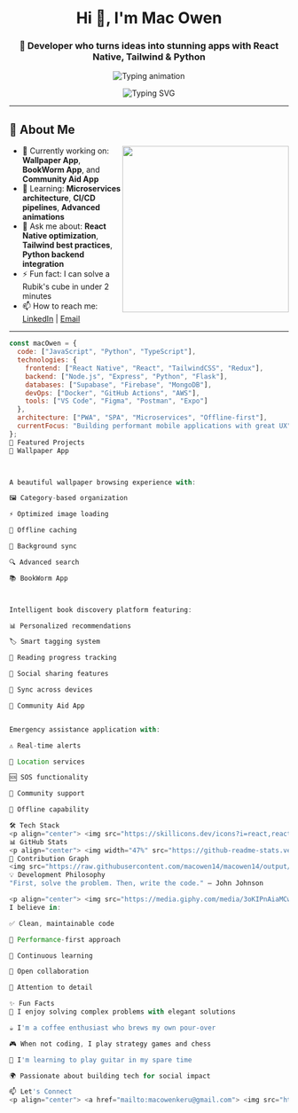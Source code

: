 <h1 align="center">Hi 👋, I'm Mac Owen</h1>
<h3 align="center">🚀 Developer who turns ideas into stunning apps with React Native, Tailwind & Python</h3>

<p align="center">
  <img src="https://readme-typing-svg.herokuapp.com?font=Fira+Code&size=22&duration=3000&pause=500&color=38BDF8&width=435&lines=React+Native+Specialist;TailwindCSS+Wizard;Python+Backend+Developer;UI%2FUX+Enthusiast;Problem+Solver;Turning+Ideas+Into+Reality&center=true" alt="Typing animation" />
</p>

<p align="center">
  <img src="https://readme-typing-svg.demolab.com?font=Fira+Code&weight=600&size=14&pause=1000&color=22D3EE&center=true&vCenter=true&width=500&lines=Passionate+about+creating+impactful+solutions;Building+performant+mobile+applications;Focused+on+clean+code+and+great+UX;Always+learning+and+growing" alt="Typing SVG" />
</p>

---

## 🌟 About Me

<img align="right" src="https://media.giphy.com/media/qgQUggAC3Pfv687qPC/giphy.gif" width="300">

- 🔭 Currently working on: **Wallpaper App**, **BookWorm App**, and **Community Aid App**
- 🌱 Learning: **Microservices architecture**, **CI/CD pipelines**, **Advanced animations**
- 💬 Ask me about: **React Native optimization**, **Tailwind best practices**, **Python backend integration**
- ⚡ Fun fact: I can solve a Rubik's cube in under 2 minutes
- 📫 How to reach me: [LinkedIn](https://www.linkedin.com/in/macowen-keru-933ba0302) | [Email](mailto:macowenkeru@gmail.com)

---

```js
const macOwen = {
  code: ["JavaScript", "Python", "TypeScript"],
  technologies: {
    frontend: ["React Native", "React", "TailwindCSS", "Redux"],
    backend: ["Node.js", "Express", "Python", "Flask"],
    databases: ["Supabase", "Firebase", "MongoDB"],
    devOps: ["Docker", "GitHub Actions", "AWS"],
    tools: ["VS Code", "Figma", "Postman", "Expo"]
  },
  architecture: ["PWA", "SPA", "Microservices", "Offline-first"],
  currentFocus: "Building performant mobile applications with great UX"
};
🚀 Featured Projects
📱 Wallpaper App



A beautiful wallpaper browsing experience with:

🖼️ Category-based organization

⚡ Optimized image loading

📲 Offline caching

🔄 Background sync

🔍 Advanced search

📚 BookWorm App



Intelligent book discovery platform featuring:

📊 Personalized recommendations

🏷️ Smart tagging system

📖 Reading progress tracking

👥 Social sharing features

🔄 Sync across devices

🧭 Community Aid App


Emergency assistance application with:

⚠️ Real-time alerts

📍 Location services

🆘 SOS functionality

🤝 Community support

📶 Offline capability

🛠️ Tech Stack
<p align="center"> <img src="https://skillicons.dev/icons?i=react,reactnative,tailwind,js,ts,python,nodejs,express,firebase,supabase,mongodb,git,github,vscode,figma,aws,docker,postman,redux,nextjs" /> </p> <div align="center"> <img height="40" src="https://cdn.jsdelivr.net/gh/devicons/devicon/icons/expo/expo-original.svg" /> <img height="40" src="https://cdn.jsdelivr.net/gh/devicons/devicon/icons/jest/jest-plain.svg" /> <img height="40" src="https://cdn.jsdelivr.net/gh/devicons/devicon/icons/flask/flask-original.svg" /> </div>
📊 GitHub Stats
<p align="center"> <img width="47%" src="https://github-readme-stats.vercel.app/api?username=macowen14&show_icons=true&theme=radical&include_all_commits=true&count_private=true" /> <img width="47%" src="https://github-readme-stats.vercel.app/api/top-langs/?username=macowen14&layout=compact&theme=radical&hide=html,css" /> <img width="94%" src="https://github-readme-streak-stats.herokuapp.com/?user=macowen14&theme=radical" /> </p>
🐍 Contribution Graph
<img src="https://raw.githubusercontent.com/macowen14/macowen14/output/github-contribution-grid-snake.svg" />
💡 Development Philosophy
"First, solve the problem. Then, write the code." – John Johnson

<p align="center"> <img src="https://media.giphy.com/media/3oKIPnAiaMCws8nOsE/giphy.gif" width="200" /> </p>
I believe in:

✅ Clean, maintainable code

🚀 Performance-first approach

🧠 Continuous learning

🤝 Open collaboration

💎 Attention to detail

✨ Fun Facts
🧩 I enjoy solving complex problems with elegant solutions

☕ I'm a coffee enthusiast who brews my own pour-over

🎮 When not coding, I play strategy games and chess

🎸 I'm learning to play guitar in my spare time

🌍 Passionate about building tech for social impact

📫 Let's Connect
<p align="center"> <a href="mailto:macowenkeru@gmail.com"> <img src="https://img.shields.io/badge/Gmail-D14836?style=for-the-badge&logo=gmail&logoColor=white" /> </a> <a href="https://www.linkedin.com/in/macowen-keru-933ba0302"> <img src="https://img.shields.io/badge/LinkedIn-0077B5?style=for-the-badge&logo=linkedin&logoColor=white" /> </a> <a href="https://github.com/Macowen14"> <img src="https://img.shields.io/badge/GitHub-100000?style=for-the-badge&logo=github&logoColor=white" /> </a> <a href="https://twitter.com/YOUR_TWITTER"> <img src="https://img.shields.io/badge/Twitter-1DA1F2?style=for-the-badge&logo=twitter&logoColor=white" /> </a> </p> <p align="center"> <img src="https://komarev.com/ghpvc/?username=macowen14&label=Profile%20views&color=0e75b6&style=flat" alt="macowen14" /> </p> 
